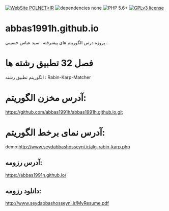 [![WebSite POLNET>IR](https://img.shields.io/badge/WebSite-seydabbashosseyni.ir-black.svg)](http://www.seydabbashosseyni.ir/)
![dependencies none](https://img.shields.io/badge/Dependencies-none-brightgreen.svg)
![PHP 5.6+](https://img.shields.io/badge/PHP-5.6+-green.svg)
[![GPLv3 license](https://img.shields.io/badge/License-GPLv3-blue.svg)](https://github.com/khanzadimahdi/router/blob/master/LICENSE)
# abbas1991h.github.io
پروژه درس الگوریتم های پیشرفته . سید عباس حسینی .

# فصل 32 تطبیق رشته ها
الگوریتم تطبیق رشته :
Rabin-Karp-Matcher

# آدرس مخزن الگوریتم:
https://github.com/abbas1991h/abbas1991h.github.io.git

# آدرس نمای برخط الگوریتم:
demo:http://www.seydabbashosseyni.ir/alg-rabin-karp.php

## آدرس رزومه:
https://abbas1991h.github.io/

## دانلود رزومه:
http://www.seydabbashosseyni.ir/MyResume.pdf
